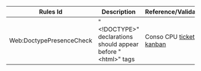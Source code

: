 | Rules Id | Description | Reference/Validation |
|--|--|--|
| Web:DoctypePresenceCheck | "<!DOCTYPE>" declarations should appear before "\<html>" tags | Conso CPU [ticket kanban](https://github.com/orgs/green-code-initiative/projects/1/views/1?filterQuery=CRDOM203&pane=issue&itemId=22378285) |
